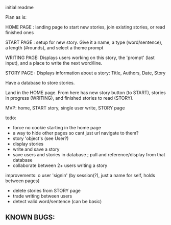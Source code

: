 initial readme

Plan as is:

HOME PAGE   : landing page to start new stories, join existing stories, or read finished ones

START PAGE  : setup for new story. Give it a name, a type (word/sentence), a length (#rounds), and select a theme prompt

WRITING PAGE: Displays users working on this story, the 'prompt' (last input), and a place to write the next word/line.

STORY PAGE  : Displays information about a story: Title, Authors, Date, Story

Have a database to store stories.

Land in the HOME page. From here has new story button (to START), stories in progress (WRITING), and finished stories to read (STORY).

MVP:
home, START story, single user write, STORY page

todo:
- force no cookie starting in the home page
- a way to hide other pages so cant just url navigate to them?
- story 'object's (see User?)
- display stories
- write and save a story
- save users and stories in database ;  pull and reference/display from that database
- collaborate between 2+ users writing a story

improvements:
o user 'signin' (by session(?), just a name for self, holds between pages)
- delete stories from STORY page
- trade writing between users
- detect valid word/sentence (can be basic)

KNOWN BUGS:
-


